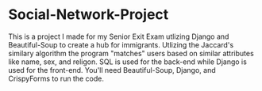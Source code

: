 # Social-Network-Project

This is a project I made for my Senior Exit Exam utlizing Django and Beautiful-Soup  to create a hub for immigrants. Utlizing the Jaccard's similary algorithm the program "matches" users based on similar attributes like name, sex, and religon. SQL is used for the back-end while Django is used for the front-end.
You'll need Beautiful-Soup, Django, and CrispyForms to run the code.
